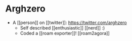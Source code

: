 # Arghzero

- A [[person]] on [[twitter]]: https://twitter.com/arghzero
  - Self described [[enthusiastic]] [[nerd]] :)
  - Coded a [[roam exporter]]! [[roam2agora]]


